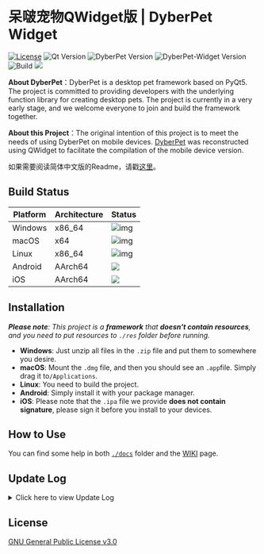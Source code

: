# 呆啵宠物QWidget版 | DyberPet Widget

[![License](https://img.shields.io/github/license/Marcus-P-114514/DyberPet-Widget.svg)](LICENSE) ![Qt Version](https://img.shields.io/badge/Qt-5.12.12-green.svg) ![DyberPet Version](https://img.shields.io/badge/DyberPet-v0.2.2-blue.svg) ![DyberPet-Widget Version](https://img.shields.io/badge/DyberPetWidget-v0.0.1-9cf.svg) ![Build](https://img.shields.io/badge/Build-Pending-yellow.svg)  ![](https://img.shields.io/badge/Made%20with-Love-red)

**About DyberPet**：DyberPet is a desktop pet framework based on PyQt5. The project is committed to providing developers with the underlying function library for creating desktop pets. The project is currently in a very early stage, and we welcome everyone to join and build the framework together.

**About this Project**：The original intention of this project is to meet the needs of using DyberPet on mobile devices. [DyberPet](https://github.com/ChaozhongLiu/DyberPet) was reconstructed using QWidget to facilitate the compilation of the mobile device version.

如果需要阅读简体中文版的Readme，请戳[这里](../Chinese/readme.md)。



## Build Status

| Platform | Architecture | Status                                                       |
| -------- | ------------ | ------------------------------------------------------------ |
| Windows  | x86_64       | ![img](https://img.shields.io/badge/Build-Pending-yellow?style=for-the-badge) |
| macOS    | x64          | ![img](https://img.shields.io/badge/Build-Pending-yellow?style=for-the-badge) |
| Linux    | x86_64       | ![img](https://img.shields.io/badge/Build-Pending-yellow?style=for-the-badge) |
| Android  | AArch64      | ![](https://img.shields.io/badge/Build-Pending-yellow?style=for-the-badge) |
| iOS      | AArch64      | ![](https://img.shields.io/badge/Build-Pending-yellow?style=for-the-badge) |



## Installation

***Please note**: This project is a **framework** that **doesn't contain resources**, and you need to put resources to `./res` folder before running.* 

- **Windows**: Just unzip all files in the `.zip` file and put them to somewhere you desire.
- **macOS**: Mount the `.dmg` file, and then you should see an `.app`file. Simply drag it to`/Applications`.
- **Linux**: You need to build the project.
- **Android**: Simply install it with your package manager.
- **iOS**: Please note that the `.ipa` file we provide **does not contain signature**, please sign it before you install to your devices.



## How to Use

You can find some help in both [`./docs`](./docs) folder and the [WIKI](https://github.com/Marcus-P-114514/DyberPet-Widget/wiki) page.



## Update Log

<details>
  <summary>Click here to view Update Log</summary>
</details>




## License

[GNU General Public License v3.0](LICENSE)
